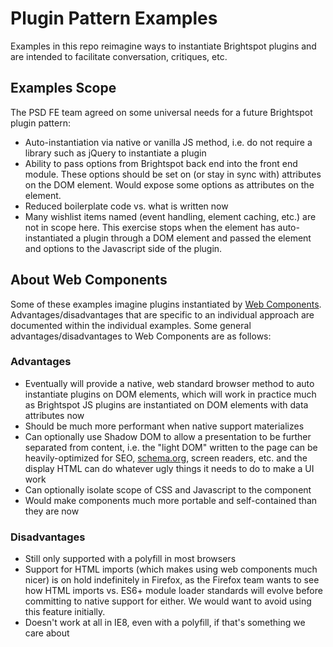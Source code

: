 Plugin Pattern Examples
=======================

Examples in this repo reimagine ways to instantiate Brightspot plugins and are intended to facilitate conversation, critiques, etc.

## Examples Scope
The PSD FE team agreed on some universal needs for a future Brightspot plugin pattern:

* Auto-instantiation via native or vanilla JS method, i.e. do not require a library such as jQuery  to instantiate a plugin
* Ability to pass options from Brightspot back end into the front end module. These options should be set on (or stay in sync with) attributes on the DOM element. Would expose some options as attributes on the element.
* Reduced boilerplate code vs. what is written now
* Many wishlist items named (event handling, element caching, etc.) are not in scope here. This exercise stops when the element has auto-instantiated a plugin through a DOM element and passed the element and options to the Javascript side of the plugin.

## About Web Components

Some of these examples imagine plugins instantiated by [Web Components](https://www.webcomponents.org/introduction). Advantages/disadvantages that are specific to an individual approach are documented within the individual examples. Some general advantages/disadvantages to Web Components are as follows:

### Advantages

* Eventually will provide a native, web standard browser method to auto instantiate plugins on DOM elements, which will work in practice much as Brightspot JS plugins are instantiated on DOM elements with data attributes now
* Should be much more performant when native support materializes
* Can optionally use Shadow DOM to allow a presentation to be further separated from content, i.e. the "light DOM" written to the page can be heavily-optimized for SEO, [schema.org](http://schema.org/), screen readers, etc. and the display HTML can do whatever ugly things it needs to do to make a UI work
* Can optionally isolate scope of CSS and Javascript to the component
* Would make components much more portable and self-contained than they are now

### Disadvantages

* Still only supported with a polyfill in most browsers
* Support for HTML imports (which makes using web components much nicer) is on hold indefinitely in Firefox, as the Firefox team wants to see how HTML imports vs. ES6+ module loader standards will evolve before committing to native support for either. We would want to avoid using this feature initially.
* Doesn't work at all in IE8, even with a polyfill, if that's something we care about
